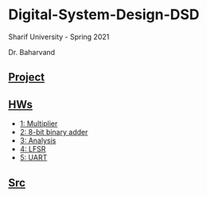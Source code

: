 # Digital-System-Design-DSD

Sharif University - Spring 2021

Dr. Baharvand

## [Project](https://github.com/saaz742/Digital-System-Design-DSD/tree/main/Project)

## [HWs](https://github.com/saaz742/Digital-System-Design-DSD/tree/main/HWs)
 - [1: Multiplier](https://github.com/saaz742/Digital-System-Design-DSD/tree/main/HWs/1)
 - [2: 8-bit binary adder](https://github.com/saaz742/Digital-System-Design-DSD/tree/main/HWs/2)
 - [3: Analysis](https://github.com/saaz742/Digital-System-Design-DSD/tree/main/HWs/3)
 - [4: LFSR](https://github.com/saaz742/Digital-System-Design-DSD/tree/main/HWs/4)
 - [5: UART](https://github.com/saaz742/Digital-System-Design-DSD/tree/main/HWs/5)

## [Src](https://github.com/saaz742/Digital-System-Design-DSD/tree/main/Src)
